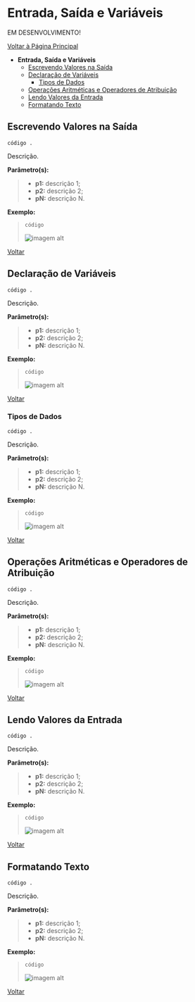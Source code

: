 # Entrada, Saída e Variáveis

EM DESENVOLVIMENTO!

[Voltar à Página Principal](../README.md)

- **Entrada, Saída e Variáveis**
  - [Escrevendo Valores na Saída](#escrevendo-valores-na-saída)
  - [Declaração de Variáveis](#declaração-de-variáveis)
    - [Tipos de Dados](#tipos-de-dados)
  - [Operações Aritméticas e Operadores de Atribuição](#operações-aritméticas-e-operadores-de-atribuição)
  - [Lendo Valores da Entrada](#lendo-valores-da-entrada)
  - [Formatando Texto](#formatando-texto)


## Escrevendo Valores na Saída

```AuroraLogo
código .
```

Descrição.

**Parâmetro(s):**

 > - **p1:** descrição 1;
 > - **p2:** descrição 2;
 > - **pN:** descrição N.

**Exemplo:**
 > ```código```
 >
 > ![imagem alt](img/imagem.png)

[Voltar](#entrada-saída-e-variáveis)


## Declaração de Variáveis

```AuroraLogo
código .
```

Descrição.

**Parâmetro(s):**

 > - **p1:** descrição 1;
 > - **p2:** descrição 2;
 > - **pN:** descrição N.

**Exemplo:**
 > ```código```
 >
 > ![imagem alt](img/imagem.png)

[Voltar](#entrada-saída-e-variáveis)




### Tipos de Dados

```AuroraLogo
código .
```

Descrição.

**Parâmetro(s):**

 > - **p1:** descrição 1;
 > - **p2:** descrição 2;
 > - **pN:** descrição N.

**Exemplo:**
 > ```código```
 >
 > ![imagem alt](img/imagem.png)

[Voltar](#entrada-saída-e-variáveis)


## Operações Aritméticas e Operadores de Atribuição

```AuroraLogo
código .
```

Descrição.

**Parâmetro(s):**

 > - **p1:** descrição 1;
 > - **p2:** descrição 2;
 > - **pN:** descrição N.

**Exemplo:**
 > ```código```
 >
 > ![imagem alt](img/imagem.png)

[Voltar](#entrada-saída-e-variáveis)


## Lendo Valores da Entrada

```AuroraLogo
código .
```

Descrição.

**Parâmetro(s):**

 > - **p1:** descrição 1;
 > - **p2:** descrição 2;
 > - **pN:** descrição N.

**Exemplo:**
 > ```código```
 >
 > ![imagem alt](img/imagem.png)

[Voltar](#entrada-saída-e-variáveis)


## Formatando Texto

```AuroraLogo
código .
```

Descrição.

**Parâmetro(s):**

 > - **p1:** descrição 1;
 > - **p2:** descrição 2;
 > - **pN:** descrição N.

**Exemplo:**
 > ```código```
 >
 > ![imagem alt](img/imagem.png)

[Voltar](#entrada-saída-e-variáveis)
